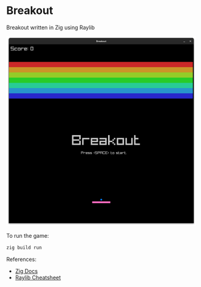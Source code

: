 # Breakout 

Breakout written in Zig using Raylib

<img src="assets/Screenshot from 2024-08-31 21-51-50.png" height=500, width=500/>

To run the game:
```bash 
zig build run
```

References:
- [Zig Docs](https://ziglang.org/documentation/master/)
- [Raylib Cheatsheet](https://www.raylib.com/cheatsheet/cheatsheet.html)
